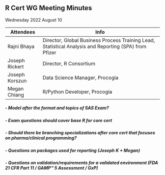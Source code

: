 ## R Cert WG Meeting Minutes 
Wednesday 2022 August 10 

| Attendees | Info |
| ------ | ------ |
| Rajni Bhaya | Director, Global Business Process Training Lead, Statistical Analysis and Reporting (SPA) from Pfizer |
| Joseph Rickert | Director, R Consortium  |
| Joseph Korszun | Data Science Manager, Procogia|
| Megan Chiang | R/Python Developer, Procogia| 

##### - Model after the format and topics of SAS Exam? 
##### - Exam questions should cover base R for core cert
##### - Should there be branching specializations after core cert that focuses on pharma/clinical programming? 
##### - Questions on packages used for reporting (Joseph K + Megan)
##### - Questions on validation/requirements for a validated environment (FDA 21 CFR Part 11 / GAMP™ 5 Assessment / GxP)

